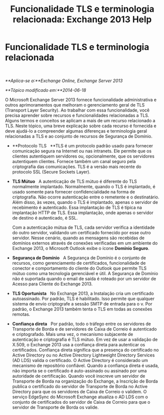 ﻿---
title: 'Funcionalidade TLS e terminologia relacionada: Exchange 2013 Help'
TOCTitle: Funcionalidade TLS e terminologia relacionada
ms:assetid: 294ba2a9-892d-4a90-beec-9d298426b5f4
ms:mtpsurl: https://technet.microsoft.com/pt-br/library/Bb430753(v=EXCHG.150)
ms:contentKeyID: 52058815
ms.date: 05/22/2018
mtps_version: v=EXCHG.150
ms.translationtype: MT
---

# Funcionalidade TLS e terminologia relacionada

 

_**Aplica-se a:**Exchange Online, Exchange Server 2013_

_**Tópico modificado em:**2014-06-18_

O Microsoft Exchange Server 2013 fornece funcionalidade administrativa e outros aprimoramentos que melhoram o gerenciamento geral de TLS (Transport Layer Security). Ao trabalhar com essa funcionalidade, você precisa aprender sobre recursos e funcionalidades relacionadas a TLS. Alguns termos e conceitos se aplicam a mais de um recurso relacionado a TLS. Neste tópico, uma breve explicação sobre cada recurso é fornecida e deve ajudá-lo a compreender algumas diferenças e terminologia geral relacionadas a TLS e ao conjunto de recursos de Segurança de Domínio.

  - **Protocolo TLS   **TLS é um protocolo padrão usado para fornecer comunicação segura na Internet ou nas intranets. Ele permite que os clientes autentiquem servidores ou, opcionalmente, que os servidores autentiquem clientes. Fornece também um canal seguro pela criptografia das comunicações. TLS é a versão mais recente do protocolo SSL (Secure Sockets Layer).

  - **TLS Mútuo**   A autenticação de TLS mútuo é diferente do TLS normalmente implantado. Normalmente, quando o TLS é implantado, é usado somente para fornecer confidencialidade na forma de criptografia. Não ocorre autenticação entre o remetente e o destinatário. Além disso, às vezes, quando o TLS é implantado, apenas o servidor de recebimento é autenticado. Essa implantação de TLS é típica na implantação HTTP de TLS. Essa implantação, onde apenas o servidor de destino é autenticado, é SSL.
    
    Com a autenticação mútua de TLS, cada servidor verifica a identidade do outro servidor, validando um certificado fornecido por esse outro servidor. Nesse cenário, quando as mensagens são recebidas de domínios externos através de conexões verificadas em um ambiente do Exchange 2013, o Microsoft Outlook exibe o ícone **Domínio Seguro**.

  - **Segurança de Domínio**   A Segurança de Domínio é o conjunto de recursos, como gerenciamento de certificados, funcionalidade de conector e comportamento do cliente do Outlook que permite TLS mútuo como uma tecnologia gerenciável e útil. A Segurança de Domínio não é suportada quando o email de saída é roteado por um servidor de Acesso para Cliente do Exchange 2013.

  - **TLS Oportunista**   No Exchange 2013, a Instalação cria um certificado autoassinado. Por padrão, TLS é habilitado. Isso permite que qualquer sistema de envio criptografe a sessão SMTP de entrada para o v. Por padrão, o Exchange 2013 também tenta o TLS em todas as conexões remotas.

  - **Confiança direta**   Por padrão, todo o tráfego entre os servidores de Transporte de Borda e de servidores de Caixa de Correio é autenticado e criptografado. Mais uma vez, o mecanismo subjacente de autenticação e criptografia é TLS mútuo. Em vez de usar a validação de X.509, o Exchange 2013 usa a confiança direta para autenticar os certificados. Confiança direta significa que a presença do certificado no Active Directory ou no Active Directory Lightweight Directory Services (AD LDS) valida o certificado. O Active Directory é considerado um mecanismo de repositório confiável. Quando a confiança direta é usada, não importa se o certificado é auto-assinado ou assinado por uma autoridade de certificação. Quando você inscreve um servidor de Transporte de Borda na organização do Exchange, a Inscrição de Borda publica o certificado do servidor de Transporte de Borda no Active Directory para que os servidores de Caixa de Correio o validem. O serviço EdgeSync do Microsoft Exchange atualiza o AD LDS com o conjunto de certificados do servidor de Caixa de Correio para que o servidor de Transporte de Borda os valide.

